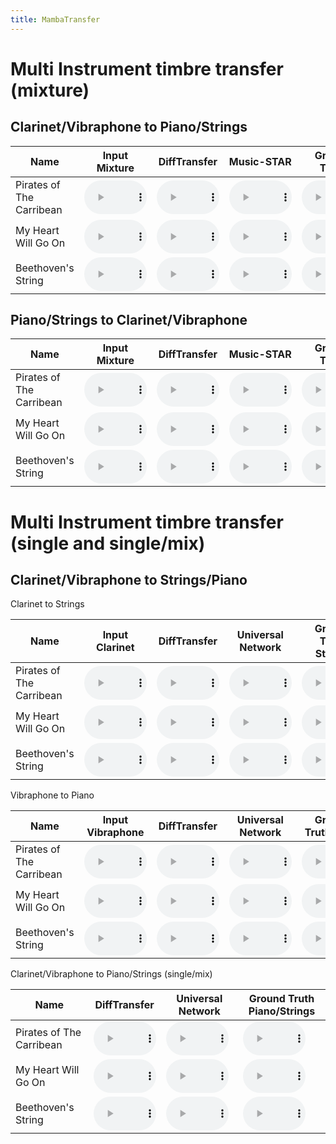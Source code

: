 ```yaml
---
title: MambaTransfer
---
```



# Multi Instrument timbre transfer (mixture)

## Clarinet/Vibraphone to Piano/Strings

|Name| Input Mixture  |  DiffTransfer | Music-STAR| Ground Truth|
|---|---|---|---|---|
| Pirates of The Carribean | <audio controls style="width: 100px;"><source src="audio/music_star_test/001.0.wav" type="audio/mpeg"></audio>  | <audio controls style="width: 100px;"><source src="audio/est_diffusion/mixture_model/001.3.wav" type="audio/mpeg"></audio>  |  <audio controls style="width: 100px;"><source src="audio/est_music_net/mixture_model/001.3.wav" type="audio/mpeg"></audio> | <audio controls style="width: 100px;"><source src="audio/music_star_test/001.3.wav" type="audio/mpeg"></audio> |
| My Heart Will Go On | <audio controls style="width: 100px;"><source src="audio/music_star_test/002.0.wav" type="audio/mpeg"></audio>  | <audio controls style="width: 100px;"><source src="audio/est_diffusion/mixture_model/002.3.wav" type="audio/mpeg"></audio>  |  <audio controls style="width: 100px;"><source src="audio/est_music_net/mixture_model/002.3.wav" type="audio/mpeg"></audio> | <audio controls style="width: 100px;"><source src="audio/music_star_test/002.3.wav" type="audio/mpeg"></audio> |
| Beethoven's String | <audio controls style="width: 100px;"><source src="audio/music_star_test/003.0.wav" type="audio/mpeg"></audio>  | <audio controls style="width: 100px;"><source src="audio/est_diffusion/mixture_model/003.3.wav" type="audio/mpeg"></audio>  |  <audio controls style="width: 100px;"><source src="audio/est_music_net/mixture_model/003.3.wav" type="audio/mpeg"></audio> | <audio controls style="width: 100px;"><source src="audio/music_star_test/003.3.wav" type="audio/mpeg"></audio> |


## Piano/Strings to Clarinet/Vibraphone 

|Name| Input Mixture  |  DiffTransfer | Music-STAR| Ground Truth|
|---|---|---|---|---|
| Pirates of The Carribean | <audio controls style="width: 100px;"><source src="audio/music_star_test/001.3.wav" type="audio/mpeg"></audio>  | <audio controls style="width: 100px;"><source src="audio/est_diffusion/mixture_model/001.0.wav" type="audio/mpeg"></audio>  |  <audio controls style="width: 100px;"><source src="audio/est_music_net/mixture_model/001.0.wav" type="audio/mpeg"></audio> | <audio controls style="width: 100px;"><source src="audio/music_star_test/001.0.wav" type="audio/mpeg"></audio> |
| My Heart Will Go On | <audio controls style="width: 100px;"><source src="audio/music_star_test/002.3.wav" type="audio/mpeg"></audio>  | <audio controls style="width: 100px;"><source src="audio/est_diffusion/mixture_model/002.0.wav" type="audio/mpeg"></audio>  |  <audio controls style="width: 100px;"><source src="audio/est_music_net/mixture_model/002.0.wav" type="audio/mpeg"></audio> | <audio controls style="width: 100px;"><source src="audio/music_star_test/002.0.wav" type="audio/mpeg"></audio> |
| Beethoven's String | <audio controls style="width: 100px;"><source src="audio/music_star_test/003.3.wav" type="audio/mpeg"></audio>  | <audio controls style="width: 100px;"><source src="audio/est_diffusion/mixture_model/003.0.wav" type="audio/mpeg"></audio>  |  <audio controls style="width: 100px;"><source src="audio/est_music_net/mixture_model/003.0.wav" type="audio/mpeg"></audio> | <audio controls style="width: 100px;"><source src="audio/music_star_test/003.0.wav" type="audio/mpeg"></audio> |

# Multi Instrument timbre transfer (single and single/mix)

## Clarinet/Vibraphone to Strings/Piano

Clarinet to Strings

|Name| Input Clarinet  |  DiffTransfer | Universal Network| Ground Truth Strings|
|---|---|---|---|---|
| Pirates of The Carribean | <audio controls style="width: 100px;"><source src="audio/music_star_test/001.1.wav" type="audio/mpeg"></audio>  | <audio controls style="width: 100px;"><source src="audio/est_diffusion/separate_model_individual_tracks/001.4.wav" type="audio/mpeg"></audio>  |  <audio controls style="width: 100px;"><source src="audio/est_music_net/separate_model_individual_tracks/001.4.wav" type="audio/mpeg"></audio> | <audio controls style="width: 100px;"><source src="audio/music_star_test/001.4.wav" type="audio/mpeg"></audio>|
| My Heart Will Go On | <audio controls style="width: 100px;"><source src="audio/music_star_test/002.1.wav" type="audio/mpeg"></audio>  | <audio controls style="width: 100px;"><source src="audio/est_diffusion/separate_model_individual_tracks/002.4.wav" type="audio/mpeg"></audio>  |  <audio controls style="width: 100px;"><source src="audio/est_music_net/separate_model_individual_tracks/002.4.wav" type="audio/mpeg"></audio> | <audio controls style="width: 100px;"><source src="audio/music_star_test/002.4.wav" type="audio/mpeg"></audio>|
| Beethoven's String | <audio controls style="width: 100px;"><source src="audio/music_star_test/003.1.wav" type="audio/mpeg"></audio>  | <audio controls style="width: 100px;"><source src="audio/est_diffusion/separate_model_individual_tracks/003.4.wav" type="audio/mpeg"></audio>  |  <audio controls style="width: 100px;"><source src="audio/est_music_net/separate_model_individual_tracks/003.4.wav" type="audio/mpeg"></audio> | <audio controls style="width: 100px;"><source src="audio/music_star_test/003.4.wav" type="audio/mpeg"></audio>|

Vibraphone to Piano

|Name| Input Vibraphone  |  DiffTransfer | Universal Network| Ground Truth Piano|
|---|---|---|---|---|
| Pirates of The Carribean | <audio controls style="width: 100px;"><source src="audio/music_star_test/001.2.wav" type="audio/mpeg"></audio>  | <audio controls style="width: 100px;"><source src="audio/est_diffusion/separate_model_individual_tracks/001.5.wav" type="audio/mpeg"></audio>  |  <audio controls style="width: 100px;"><source src="audio/est_music_net/separate_model_individual_tracks/001.5.wav" type="audio/mpeg"></audio> | <audio controls style="width: 100px;"><source src="audio/music_star_test/001.5.wav" type="audio/mpeg"></audio> |
| My Heart Will Go On | <audio controls style="width: 100px;"><source src="audio/music_star_test/002.2.wav" type="audio/mpeg"></audio>  | <audio controls style="width: 100px;"><source src="audio/est_diffusion/separate_model_individual_tracks/002.5.wav" type="audio/mpeg"></audio>  |  <audio controls style="width: 100px;"><source src="audio/est_music_net/separate_model_individual_tracks/002.5.wav" type="audio/mpeg"></audio> | <audio controls style="width: 100px;"><source src="audio/music_star_test/002.5.wav" type="audio/mpeg"></audio> |
| Beethoven's String | <audio controls style="width: 100px;"><source src="audio/music_star_test/003.2.wav" type="audio/mpeg"></audio>  | <audio controls style="width: 100px;"><source src="audio/est_diffusion/separate_model_individual_tracks/003.5.wav" type="audio/mpeg"></audio>  |  <audio controls style="width: 100px;"><source src="audio/est_music_net/separate_model_individual_tracks/003.5.wav" type="audio/mpeg"></audio> | <audio controls style="width: 100px;"><source src="audio/music_star_test/003.5.wav" type="audio/mpeg"></audio> |

Clarinet/Vibraphone to Piano/Strings (single/mix)

|Name| DiffTransfer | Universal Network| Ground Truth Piano/Strings|
|---|---|---|---|
| Pirates of The Carribean | <audio controls style="width: 100px;"><source src="audio/est_diffusion/separate_model/001.3.wav" type="audio/mpeg"></audio>  |  <audio controls style="width: 100px;"><source src="audio/est_music_net/separate_model/001.3.wav" type="audio/mpeg"></audio> | <audio controls style="width: 100px;"><source src="audio/music_star_test/001.3.wav" type="audio/mpeg"></audio> |
| My Heart Will Go On | <audio controls style="width: 100px;"><source src="audio/est_diffusion/separate_model/002.3.wav" type="audio/mpeg"></audio>  |  <audio controls style="width: 100px;"><source src="audio/est_music_net/separate_model/002.3.wav" type="audio/mpeg"></audio> | <audio controls style="width: 100px;"><source src="audio/music_star_test/002.3.wav" type="audio/mpeg"></audio> |
| Beethoven's String | <audio controls style="width: 100px;"><source src="audio/est_diffusion/separate_model/003.3.wav" type="audio/mpeg"></audio>  |  <audio controls style="width: 100px;"><source src="audio/est_music_net/separate_model/003.3.wav" type="audio/mpeg"></audio> | <audio controls style="width: 100px;"><source src="audio/music_star_test/003.3.wav" type="audio/mpeg"></audio> |

